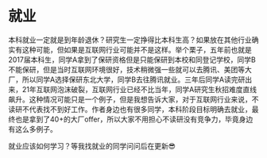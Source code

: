 
# 就业<Badge type="tip" text="2024年3月15日" />
本科就业一定就是到年龄退休？研究生一定挣得比本科生高？如果放在其他行业确实有这种可能，但如果是互联网行业可能并不是这样。举个栗子，五年前也就是2017届本科生，同学A拿到了保研资格但是只能保研到本校和同登记学校，同学B不能保研，但是当时互联网环境很好，技术稍微强一些就可以去腾讯、美团等大厂，所以同学A选择保研东北大学，同学B去往腾讯就业。三年后同学A读完研出来，21年互联网泡沫破裂，互联网行业已经不比当年，同学A研究生秋招难度直线飙升。这种情况可能只是一个例子，但是我想告诉大家，对于互联网行业来说，不读研不代表找不到好工作。作者身边也有很多同学，本科阶段目标明确去就业，最终也是拿到了40+的大厂offer，所以大家不用担心不读研没有竞争力，毕竟身边有这么多例子。


就业应该如何学习？等我找就业的同学问问后在更新:sunglasses:
